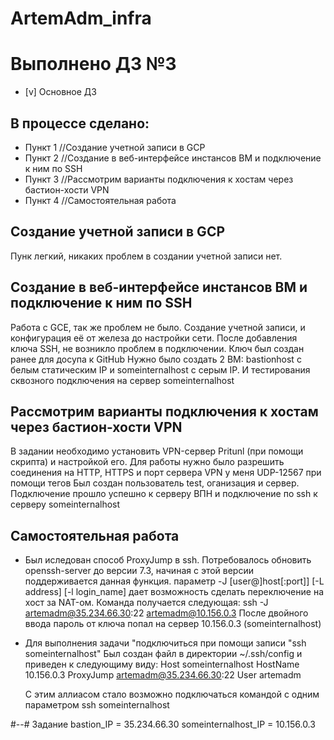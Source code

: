 # ArtemAdm_infra

# Выполнено ДЗ №3

 - [v] Основное ДЗ

## В процессе сделано:
 - Пункт 1 //Создание учетной записи в GCP
 - Пункт 2 //Создание в веб-интерфейсе инстансов ВМ и подключение к ним по SSH
 - Пункт 3 //Рассмотрим варианты подключения к хостам через бастион-хости VPN
 - Пункт 4 //Самостоятельная работа

## Создание учетной записи в GCP
   Пунк легкий, никаких проблем в создании учетной записи нет.

## Создание в веб-интерфейсе инстансов ВМ и подключение к ним по SSH
   Работа с GCE, так же проблем не было. Создание учетной записи, и конфигурация её от железа до настройки сети.
   После добавления ключа SSH, не возникло проблем в подключении. Ключ был создан ранее для досупа к GitHub
   Нужно было создать 2 ВМ: bastionhost с белым статическим IP и someinternalhost с серым IP.
   И тестирования сквозного подключения на сервер someinternalhost

## Рассмотрим варианты подключения к хостам через бастион-хости VPN
   В задании необходимо установить VPN-сервер Pritunl (при помощи скрипта) и настройкой его.
   Для работы нужно было разрешить соединения на HTTP, HTTPS и порт сервера VPN у меня UDP-12567  при помощи тегов
   Был создан пользователь test, оганизация и сервер.
   Подключение прошло успешно к серверу ВПН и подключение по ssh к серверу someinternalhost

## Самостоятельная работа
 - Был иследован способ ProxyJump в ssh. Потребовалось обновить openssh-server
   до версии 7.3, начиная с этой версии поддерживается данная функция.
   параметр -J [user@]host[:port]] [-L address] [-l login_name] дает возможность сделать переключение на хост
   за NAT-ом. Команда получается следующая:
   ssh -J artemadm@35.234.66.30:22 artemadm@10.156.0.3
   После двойного ввода пароль от ключа попал на сервер 10.156.0.3 (someinternalhost)
 - Для выполнения задачи "подключиться при помощи записи "ssh someinternalhost"
   Был создан файл в директории ~/.ssh/config и приведен к следующиму виду:
   Host someinternalhost
        HostName 10.156.0.3
        ProxyJump artemadm@35.234.66.30:22
        User artemadm

   С этим аллиасом стало возможно подключаться командой с одним параметром ssh someinternalhost

#--# Задание
bastion_IP = 35.234.66.30
someinternalhost_IP = 10.156.0.3

